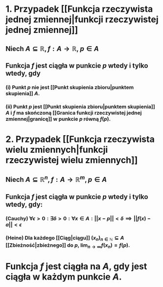 # 1. Przypadek [[Funkcja rzeczywista jednej zmiennej|funkcji rzeczywistej jednej zmiennej]]
## Niech $A\subseteq\mathbb{R}, f:A\to\mathbb{R}$, $p\in A$
## Funkcja $f$ jest **ciągła w punkcie** $p$ wtedy i tylko wtedy, gdy
### (i) Punkt $p$ nie jest [[Punkt skupienia zbioru|punktem skupienia]] $A$.
### (ii) Punkt $p$ jest [[Punkt skupienia zbioru|punktem skupienia]] $A$ i $f$ ma skończoną [[Granica funkcji rzeczywistej jednej zmiennej|granicę]] w punkcie $p$ równą $f(p)$.

# 2. Przypadek [[Funkcja rzeczywista wielu zmiennych|funkcji rzeczywistej wielu zmiennych]]
## Niech $A\subseteq\mathbb{R}^n, f:A\to\mathbb{R}^m, p\in A$
## Funkcja $f$ jest **ciągła w punkcie** $p$ wtedy i tylko wtedy, gdy:
### (Cauchy) $\forall{\epsilon>0}:\exists{\delta>0}:\forall{x\in A}:||x-p||<\delta \implies ||f(x)-a||<\epsilon$
### (Heine) Dla każdego [[Ciąg|ciągu]] $(x_n)_{n\in\mathbb{N}}\subseteq A$ [[Zbieżność|zbieżnego]] do $p$, $\lim_{n\to\infty}f(x_n)=f(p)$.
# Funkcja $f$ jest **ciągła** na $A$, gdy jest ciągła w każdym punkcie $A$.